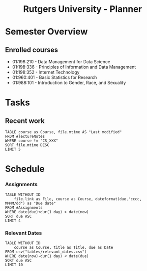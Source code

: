 <center> <h1>Rutgers University - Planner</h1> </center>


# Semester Overview

## Enrolled courses
- 01:198:210 - Data Management for Data Science
- 01:198:336 - Principles of Information and Data Management
- 01:198:352 - Internet Technology
- 01:960:401 - Basic Statistics for Research
- 01:988:101 - Introduction to Gender, Race, and Sexuality

# Tasks
## Recent work
```dataview
TABLE course as Course, file.mtime AS "Last modified"
FROM #lectureNotes
WHERE course != "CS_XXX"
SORT file.mtime DESC
LIMIT 5
```


# Schedule
### Assignments
```dataview
TABLE WITHOUT ID
	file.link as File, course as Course, dateformat(due,"cccc, MMMM/dd") as "Due date"
FROM #Assignments 
WHERE date(due)+dur(1 day) > date(now)
SORT due ASC
LIMIT 4
```




### Relevant Dates
```dataview
TABLE WITHOUT ID
	course as Course, title as Title, due as Date
FROM csv("tables/relevant_dates.csv")
WHERE date(now)-dur(1 day) < date(due)
SORT due ASC
LIMIT 10
```
